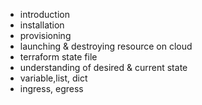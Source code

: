 - introduction
- installation
- provisioning
- launching & destroying resource on cloud
- terraform state file
- understanding of desired & current state
- variable,list, dict
- ingress, egress
